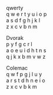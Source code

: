 qwerty <br>
 q w e r t y u i o p <br>
 a s d f g h j k l <br>
  z x c v b n m <br>

Dvorak <br>
      p y f g c r l <br>
  a o e u i d h t n s <br>
  q j k x b m v w z <br>
  
Colemac <br>
  q w f p g j l u y <br>
 a r s t d h n e i o <br>
  z x c v b k m <br>

